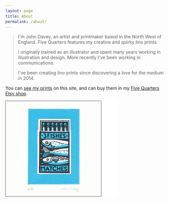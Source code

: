```yaml
---
layout: page
title: About
permalink: /about/
---
```


> I'm John Davey, an artist and printmaker based in the North West of England. Five Quarters features my creative and quirky lino prints.
>
> I originally trained as an illustrator and spent many years working in illustration and design. More recently I've been working in communications.
>
> I've been creating lino prints since discovering a love for the medium in 2014.

You can [see my prints](/prints/) on this site, and can buy them in my [Five Quarters Etsy shop](https://www.etsy.com/uk/shop/FiveQuartersUK).

![fishes](/assets/img/prints/3-fishes-small.png)
